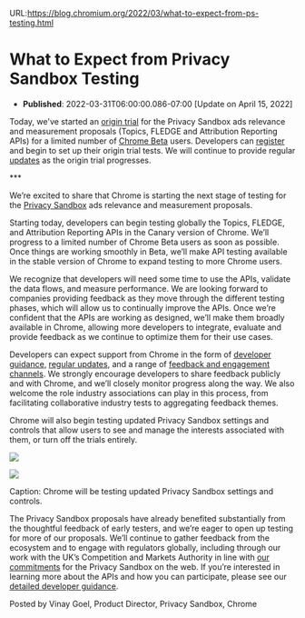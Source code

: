 URL:https://blog.chromium.org/2022/03/what-to-expect-from-ps-testing.html
# What to Expect from Privacy Sandbox Testing
- **Published**: 2022-03-31T06:00:00.086-07:00
[Update on April 15, 2022]

Today, we've started an [origin trial](https://developer.chrome.com/blog/privacy-sandbox-unified-origin-trial/) for the Privacy Sandbox ads relevance and measurement proposals (Topics, FLEDGE and Attribution Reporting APIs) for a limited number of [Chrome Beta](https://www.google.com/chrome/beta/) users. Developers can [register](https://developer.chrome.com/origintrials/#/trials/active) and begin to set up their origin trial tests. We will continue to provide regular [updates](https://groups.google.com/a/chromium.org/g/blink-dev/c/Vi-Rj37aZLs/m/wzeBWfxxEgAJ) as the origin trial progresses.

\*\*\*

We’re excited to share that Chrome is starting the next stage of testing for the [Privacy Sandbox](https://privacysandbox.com/) ads relevance and measurement proposals.  
  
Starting today, developers can begin testing globally the Topics, FLEDGE, and Attribution Reporting APIs in the Canary version of Chrome. We’ll progress to a limited number of Chrome Beta users as soon as possible. Once things are working smoothly in Beta, we’ll make API testing available in the stable version of Chrome to expand testing to more Chrome users.  
  
We recognize that developers will need some time to use the APIs, validate the data flows, and measure performance. We are looking forward to companies providing feedback as they move through the different testing phases, which will allow us to continually improve the APIs. Once we’re confident that the APIs are working as designed, we’ll make them broadly available in Chrome, allowing more developers to integrate, evaluate and provide feedback as we continue to optimize them for their use cases.  
  
Developers can expect support from Chrome in the form of [developer guidance](https://developer.chrome.com/blog/privacy-sandbox-unified-origin-trial/), [regular updates](https://developer.chrome.com/tags/privacy/), and a range of [feedback and engagement channels](https://developer.chrome.com/docs/privacy-sandbox/feedback/). We strongly encourage developers to share feedback publicly and with Chrome, and we’ll closely monitor progress along the way. We also welcome the role industry associations can play in this process, from facilitating collaborative industry tests to aggregating feedback themes.   
  
Chrome will also begin testing updated Privacy Sandbox settings and controls that allow users to see and manage the interests associated with them, or turn off the trials entirely.

[![](https://blogger.googleusercontent.com/img/b/R29vZ2xl/AVvXsEgLhPWs_QdkTHLo7IGRC3HbwNdUgejqhGdm0Rm8_aa3aBlbu9c0KH0BdlqvyxteawZiF8tNv0ymi2DXGcSjK8zqt1nWlaA6n3Dce1yuEWa1wCS4SNRYw1g3lz3FlLnClHA0mTI3lxKArL_JNcwhAj-fzMOloTmCknkj7PWA_ErffAvpeLCuM1M47PW2Qg/w422-h346/PS-Toggle_Crop_v2.gif)](https://blogger.googleusercontent.com/img/b/R29vZ2xl/AVvXsEgLhPWs_QdkTHLo7IGRC3HbwNdUgejqhGdm0Rm8_aa3aBlbu9c0KH0BdlqvyxteawZiF8tNv0ymi2DXGcSjK8zqt1nWlaA6n3Dce1yuEWa1wCS4SNRYw1g3lz3FlLnClHA0mTI3lxKArL_JNcwhAj-fzMOloTmCknkj7PWA_ErffAvpeLCuM1M47PW2Qg/s2400/PS-Toggle_Crop_v2.gif)

[![](https://blogger.googleusercontent.com/img/a/AVvXsEjkBYtcGUOttCcQfqDzRgXk3RPqeyee9BP_av7dJeYmjd-vBkdZzO8Mmn39mPFKmionvDxsuv-iqV3nEBN8DaDTXcs-5tL84Wj91pTq15WTgN3a0R-SvbZHtlsLxrCe1cl7tedkmFiI3CV8kiMXcWzrzUt6Xw8LksBbLooTRdYib0biZepTcLerbKkI-A=w413-h363)](https://blogger.googleusercontent.com/img/a/AVvXsEjkBYtcGUOttCcQfqDzRgXk3RPqeyee9BP_av7dJeYmjd-vBkdZzO8Mmn39mPFKmionvDxsuv-iqV3nEBN8DaDTXcs-5tL84Wj91pTq15WTgN3a0R-SvbZHtlsLxrCe1cl7tedkmFiI3CV8kiMXcWzrzUt6Xw8LksBbLooTRdYib0biZepTcLerbKkI-A)

  

Caption: Chrome will be testing updated Privacy Sandbox settings and controls.

The Privacy Sandbox proposals have already benefited substantially from the thoughtful feedback of early testers, and we’re eager to open up testing for more of our proposals. We’ll continue to gather feedback from the ecosystem and to engage with regulators globally, including through our work with the UK’s Competition and Markets Authority in line with [our commitments](https://blog.google/around-the-globe/google-europe/path-forward-privacy-sandbox/) for the Privacy Sandbox on the web. If you’re interested in learning more about the APIs and how you can participate, please see our [detailed developer guidance](https://developer.chrome.com/blog/privacy-sandbox-unified-origin-trial/).   
  
Posted by Vinay Goel, Product Director, Privacy Sandbox, Chrome